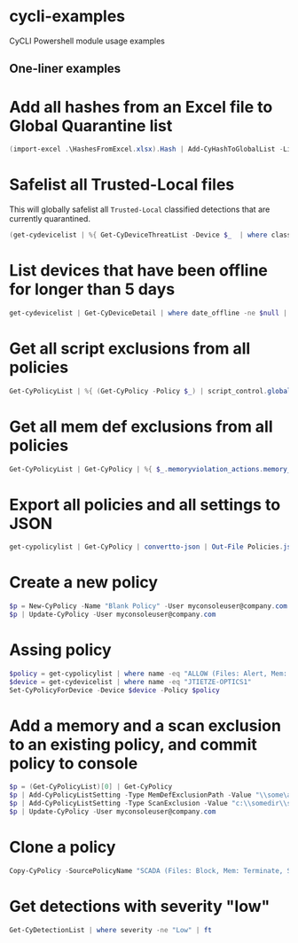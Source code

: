 # cycli-examples

CyCLI Powershell module usage examples

## One-liner examples

# Add all hashes from an Excel file to Global Quarantine list

```powershell
(import-excel .\HashesFromExcel.xlsx).Hash | Add-CyHashToGlobalList -List GlobalQuarantineList -Category None -Reason "Test" -Verbose
```

# Safelist all Trusted-Local files

This will globally safelist all `Trusted-Local` classified detections that are currently quarantined.

```powershell
(get-cydevicelist | %{ Get-CyDeviceThreatList -Device $_  | where classification -eq "Trusted" | where status -eq "Quarantined" }).sha256 | Sort-Object -Unique | Add-CyHashToGlobalList -List GlobalSafeList -Category None -Reason "Trusted-Local"
```

# List devices that have been offline for longer than 5 days

```powershell
get-cydevicelist | Get-CyDeviceDetail | where date_offline -ne $null | where date_offline -lt (Get-Date).AddDays(-5)
```

# Get all script exclusions from  all policies

```powershell
Get-CyPolicyList | %{ (Get-CyPolicy -Policy $_) | script_control.global_settings.allowed_folders }
```

# Get all mem def exclusions from all policies
```powershell
Get-CyPolicyList | Get-CyPolicy | %{ $_.memoryviolation_actions.memory_exclusion_list }
```

# Export all policies and all settings to JSON
```powershell
get-cypolicylist | Get-CyPolicy | convertto-json | Out-File Policies.json
```

# Create a new policy
```powershell
$p = New-CyPolicy -Name "Blank Policy" -User myconsoleuser@company.com
$p | Update-CyPolicy -User myconsoleuser@company.com
```

# Assing policy
```powershell
$policy = get-cypolicylist | where name -eq "ALLOW (Files: Alert, Mem: Alert, Script: Alert)"
$device = get-cydevicelist | where name -eq "JTIETZE-OPTICS1"
Set-CyPolicyForDevice -Device $device -Policy $policy
```

# Add a memory and a scan exclusion to an existing policy, and commit policy to console
```powershell
$p = (Get-CyPolicyList)[0] | Get-CyPolicy
$p | Add-CyPolicyListSetting -Type MemDefExclusionPath -Value "\\some\app.exe"
$p | Add-CyPolicyListSetting -Type ScanExclusion -Value "c:\\somedir\\somewhere\\"
$p | Update-CyPolicy -User myconsoleuser@company.com
```

# Clone a policy
```powershell
Copy-CyPolicy -SourcePolicyName "SCADA (Files: Block, Mem: Terminate, Script: Block, App Control: On)" -TargetPolicyName "SCADA2" -User myconsoleuser@company.com
```
# Get detections with severity "low"

```powershell
Get-CyDetectionList | where severity -ne "Low" | ft
```

